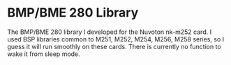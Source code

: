 # BMP/BME 280 Library
 The BMP/BME 280 library I developed for the Nuvoton nk-m252 card. I used BSP libraries common to M251, M252, M254, M256, M258 series, so I guess it will run smoothly on these cards. There is currently no function to wake it from sleep mode.
